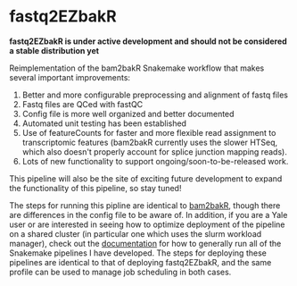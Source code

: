 # fastq2EZbakR

**fastq2EZbakR is under active development and should not be considered a stable distribution yet**

Reimplementation of the bam2bakR Snakemake workflow that makes several important improvements:

1. Better and more configurable preprocessing and alignment of fastq files
2. Fastq files are QCed with fastQC
3. Config file is more well organized and better documented
4. Automated unit testing has been established
5. Use of featureCounts for faster and more flexible read assignment to transcriptomic features (bam2bakR currently uses the slower HTSeq, which also doesn't properly account for splice junction mapping reads).
6. Lots of new functionality to support ongoing/soon-to-be-released work.

This pipeline will also be the site of exciting future development to expand the functionality of this pipeline, so stay tuned!

The steps for running this pipline are identical to [bam2bakR](https://tl-snakemake.readthedocs.io/en/latest/), though there are differences in the config file to be aware of. In addition, if you are a Yale user or are interested in seeing how to optimize deployment of the pipeline on a shared cluster (in particular one which uses the slurm workload manager), check out the [documentation](https://pipelinedocs.readthedocs.io/en/latest/simon/) for how to generally run all of the Snakemake pipelines I have developed. The steps for deploying these pipelines are identical to that of deploying fastq2EZbakR, and the same profile can be used to manage job scheduling in both cases.
